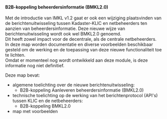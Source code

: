 ﻿#### B2B-koppeling beheerdersinformatie (BMKL2.0)

Met de introductie van IMKL v1.2 gaat er ook een wijziging plaatsvinden van de berichtenuitwisseling tussen Kadaster-KLIC en netbeheerders ten aanzien van beheerdersinformatie. Deze nieuwe wijze van berichtenuitwisseling wordt ook wel BMKL2.0 genoemd.  
Dit heeft zowel impact voor de decentrale, als de centrale netbeheerders.  
In deze map worden documentatie en diverse voorbeelden beschikbaar gesteld om de werking en de toepassing van deze nieuwe functionaliteit toe te lichten.    
Omdat er momenteel nog wordt ontwikkeld aan deze module, is deze informatie nog niet definitief.

Deze map bevat:
* algemene toelichting over de nieuwe berichtenuitwisseling:
  * B2B-koppeling Aanleveren beheerdersinformatie (BMKL2.0)
* technische toelichting op de werking van het berichtenprotocol (API's) tussen KLIC en de netbeheerders:
  * B2B-koppeling BMKL2.0
* map met voorbeelden
